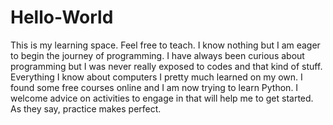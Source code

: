 # Hello-World
This is my learning space. Feel free to teach. I know nothing but I am eager to begin the journey of programming. 
I have always been curious about programming but I was never really exposed to codes and that kind of stuff.
Everything I know about computers I pretty much learned on my own.
I found some free courses online and I am now trying to learn Python.
I welcome advice on activities to engage in that will help me to get started.
As they say, practice makes perfect.
